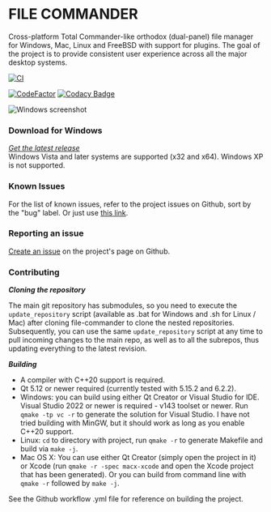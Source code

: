 # FILE COMMANDER

   Cross-platform Total Commander-like orthodox (dual-panel) file manager for Windows, Mac,  Linux and FreeBSD with support for plugins. The goal of the project is to provide consistent user experience across all the major desktop systems. 

[![CI](https://github.com/VioletGiraffe/file-commander/actions/workflows/CI.yml/badge.svg)](https://github.com/VioletGiraffe/file-commander/actions/workflows/CI.yml)

[![CodeFactor](https://www.codefactor.io/repository/github/violetgiraffe/file-commander/badge/master)](https://www.codefactor.io/repository/github/violetgiraffe/file-commander/overview/master)
[![Codacy Badge](https://app.codacy.com/project/badge/Grade/190add40753b46edbaa1327068263263)](https://www.codacy.com/gh/VioletGiraffe/file-commander/dashboard?utm_source=github.com&amp;utm_medium=referral&amp;utm_content=VioletGiraffe/file-commander&amp;utm_campaign=Badge_Grade)

![Windows screenshot](/../gh-pages/screenshots/Windows/screenshot.png?raw=true)

### Download for Windows

*<a href="https://github.com/VioletGiraffe/file-commander/releases/latest">Get the latest release</a>*    
Windows Vista and later systems are supported (x32 and x64). Windows XP is not supported.

### Known Issues
For the list of known issues, refer to the project issues on Github, sort by the "bug" label. Or just use <a href="https://github.com/VioletGiraffe/file-commander/labels/bug">this link</a>.

### Reporting an issue
<a href="https://github.com/VioletGiraffe/file-commander/issues/new">Create an issue</a> on the project's page on Github.

### Contributing

***Cloning the repository***

   The main git repository has submodules, so you need to execute the `update_repository` script (available as .bat for Windows and .sh for Linux / Mac) after cloning file-commander to clone the nested repositories. Subsequently, you can use the same `update_repository` script at any time to pull incoming changes to the main repo, as well as to all the subrepos, thus updating everything to the latest revision.

***Building***

* A compiler with C++20 support is required.
* Qt 5.12 or newer required (currently tested with 5.15.2 and 6.2.2).
* Windows: you can build using either Qt Creator or Visual Studio for IDE. Visual Studio 2022 or newer is required - v143 toolset or newer. Run `qmake -tp vc -r` to generate the solution for Visual Studio. I have not tried building with MinGW, but it should work as long as you enable C++20 support.
* Linux: `cd` to directory with project, run `qmake -r` to generate Makefile and build via `make -j`.
* Mac OS X: You can use either Qt Creator (simply open the project in it) or Xcode (run `qmake -r -spec macx-xcode` and open the Xcode project that has been generated). Or you can build from command line with `qmake -r` followed by `make -j`.

See the Github workflow .yml file for reference on building the project.
